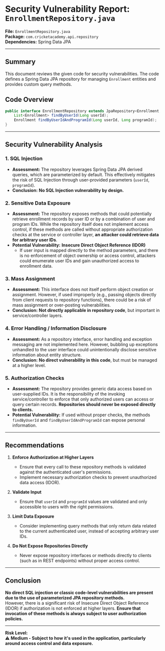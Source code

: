# Security Vulnerability Report: `EnrollmentRepository.java`

**File:** `EnrollmentRepository.java`  
**Package:** `com.cricketacademy.api.repository`  
**Dependencies:** Spring Data JPA

---

## Summary

This document reviews the given code for security vulnerabilities. The code defines a Spring Data JPA repository for managing `Enrollment` entities and provides custom query methods.

## Code Overview

```java
public interface EnrollmentRepository extends JpaRepository<Enrollment, Long> {
    List<Enrollment> findByUserId(Long userId);
    Enrollment findByUserIdAndProgramId(Long userId, Long programId);
}
```

---

## Security Vulnerability Analysis

### 1. SQL Injection

- **Assessment:** The repository leverages Spring Data JPA derived queries, which are parameterized by default. This effectively mitigates the risk of SQL Injection through user-provided parameters (`userId`, `programId`).
- **Conclusion:** **No SQL Injection vulnerability by design.**

### 2. Sensitive Data Exposure

- **Assessment:** The repository exposes methods that could potentially retrieve enrollment records by user ID or by a combination of user and program IDs. While the repository itself does not implement access control, if these methods are called without appropriate authorization checks at the service or controller layer, **an attacker could retrieve data for arbitrary user IDs**.
- **Potential Vulnerability:** **Insecure Direct Object Reference (IDOR)**
    - If user input is mapped directly to the method parameters, and there is no enforcement of object ownership or access control, attackers could enumerate user IDs and gain unauthorized access to enrollment data.

### 3. Mass Assignment

- **Assessment:** This interface does not itself perform object creation or assignment. However, if used improperly (e.g., passing objects directly from client requests to repository functions), there could be a risk of mass assignment or over-posting vulnerabilities.
- **Conclusion:** **Not directly applicable in repository code**, but important in service/controller layers.

### 4. Error Handling / Information Disclosure

- **Assessment:** As a repository interface, error handling and exception messaging are not implemented here. However, bubbling up exceptions unhandled to the user interface could unintentionally disclose sensitive information about entity structure.
- **Conclusion:** **No direct vulnerability in this code**, but must be managed at a higher level.

### 5. Authorization Checks

- **Assessment:** The repository provides generic data access based on user-supplied IDs. It is the responsibility of the invoking service/controller to enforce that only authorized users can access or query certain records. **Repositories should never be exposed directly to clients.**
- **Potential Vulnerability:** If used without proper checks, the methods `findByUserId` and `findByUserIdAndProgramId` can expose personal information.

---

## Recommendations

1. **Enforce Authorization at Higher Layers**
    - Ensure that every call to these repository methods is validated against the authenticated user's permissions.
    - Implement necessary authorization checks to prevent unauthorized data access (IDOR).

2. **Validate Input**
    - Ensure that `userId` and `programId` values are validated and only accessible to users with the right permissions.

3. **Limit Data Exposure**
    - Consider implementing query methods that only return data related to the current authenticated user, instead of accepting arbitrary user IDs.

4. **Do Not Expose Repositories Directly**
    - Never expose repository interfaces or methods directly to clients (such as in REST endpoints) without proper access control.

---

## Conclusion

**No direct SQL injection or classic code-level vulnerabilities are present due to the use of parameterized JPA repository methods.**  
However, there is a significant risk of Insecure Direct Object Reference (IDOR) if authorization is not enforced at higher layers. **Ensure that invocation of these methods is always subject to user authorization policies.**

---

**Risk Level:**  
:warning: **Medium - Subject to how it's used in the application, particularly around access control and data exposure.**